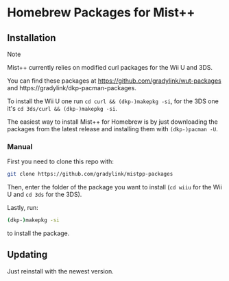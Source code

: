 # Homebrew Packages for Mist++

## Installation

> [!NOTE]
> Mist++ currently relies on modified curl packages for the Wii U and 3DS.
> 
> You can find these packages at https://github.com/gradylink/wut-packages and https://gradylink/dkp-pacman-packages.
> 
> To install the Wii U one run `cd curl && (dkp-)makepkg -si`, for the 3DS one it's `cd 3ds/curl && (dkp-)makepkg -si`.

The easiest way to install Mist++ for Homebrew is by just downloading the
packages from the latest release and installing them with `(dkp-)pacman -U`.

### Manual

First you need to clone this repo with:

```sh
git clone https://github.com/gradylink/mistpp-packages
```

Then, enter the folder of the package you want to install (`cd wiiu` for the Wii
U and `cd 3ds` for the 3DS).

Lastly, run:

```sh
(dkp-)makepkg -si
```

to install the package.

## Updating

Just reinstall with the newest version.
